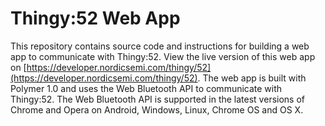 # Thingy:52 Web App

This repository contains source code and instructions for building a web app to communicate with Thingy:52. View the live version of this web app on [https://developer.nordicsemi.com/thingy/52](https://developer.nordicsemi.com/thingy/52). The web app is built with Polymer 1.0 and uses the Web Bluetooth API to communicate with Thingy:52. The Web Bluetooth API is supported in the latest versions of Chrome and Opera on Android, Windows, Linux, Chrome OS and OS X.

